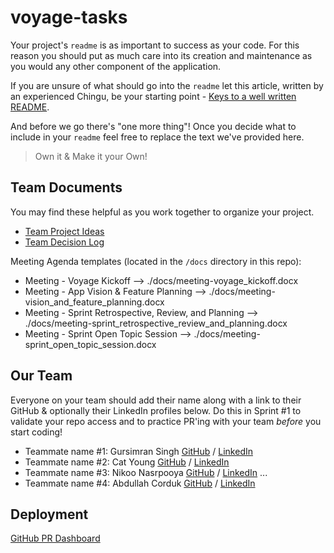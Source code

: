 # voyage-tasks

Your project's `readme` is as important to success as your code. For
this reason you should put as much care into its creation and maintenance
as you would any other component of the application.

If you are unsure of what should go into the `readme` let this article,
written by an experienced Chingu, be your starting point -
[Keys to a well written README](https://tinyurl.com/yk3wubft).

And before we go there's "one more thing"! Once you decide what to include
in your `readme` feel free to replace the text we've provided here.

> Own it & Make it your Own!

## Team Documents

You may find these helpful as you work together to organize your project.

- [Team Project Ideas](./docs/team_project_ideas.md)
- [Team Decision Log](./docs/team_decision_log.md)

Meeting Agenda templates (located in the `/docs` directory in this repo):

- Meeting - Voyage Kickoff --> ./docs/meeting-voyage_kickoff.docx
- Meeting - App Vision & Feature Planning --> ./docs/meeting-vision_and_feature_planning.docx
- Meeting - Sprint Retrospective, Review, and Planning --> ./docs/meeting-sprint_retrospective_review_and_planning.docx
- Meeting - Sprint Open Topic Session --> ./docs/meeting-sprint_open_topic_session.docx

## Our Team

Everyone on your team should add their name along with a link to their GitHub
& optionally their LinkedIn profiles below. Do this in Sprint #1 to validate
your repo access and to practice PR'ing with your team _before_ you start
coding!

- Teammate name #1: Gursimran Singh [GitHub](https://github.com/Gursimranb127) / [LinkedIn](https://www.linkedin.com/in/gursimransinghonly)
- Teammate name #2: Cat Young [GitHub](https://github.com/CatYoung018) / [LinkedIn](https://linkedin.com/in/catrilliayoung)
- Teammate name #3: Nikoo Nasrpooya [GitHub](https://github.com/NikooNasrpooya) / [LinkedIn](https://www.linkedin.com/in/nikoo-nasrpooya/)
  ...
- Teammate name #4: Abdullah Corduk [GitHub](https://github.com/corduka) / [LinkedIn](https://www.linkedin.com/in/cordukabdullah/)

## Deployment
[GitHub PR Dashboard](https://v57-tier1-team-04.vercel.app/)

